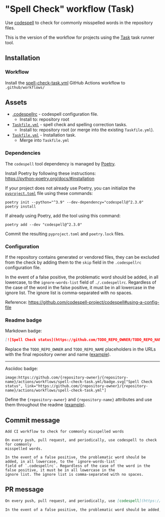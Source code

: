 # "Spell Check" workflow (Task)

Use [codespell](https://github.com/codespell-project/codespell) to check for commonly misspelled words in the repository files.

This is the version of the workflow for projects using the [Task](https://taskfile.dev/#/) task runner tool.

## Installation

### Workflow

Install the [spell-check-task.yml](spell-check-task.yml) GitHub Actions workflow to `.github/workflows/`

## Assets

- [.codespellrc](assets/spell-check/.codespellrc) - codespell configuration file.
  - Install to: repository root
- [`Taskfile.yml`](assets/spell-check-task/Taskfile.yml) - spell check and spelling correction tasks.
  - Install to: repository root (or merge into the existing `Taskfile.yml`).
- [`Taskfile.yml`](assets/poetry-task/Taskfile.yml) - Installation task.
  - Merge into `Taskfile.yml`

### Dependencies

The `codespell` tool dependency is managed by [Poetry](https://python-poetry.org/).

Install Poetry by following these instructions:<br />
https://python-poetry.org/docs/#installation

If your project does not already use Poetry, you can initialize the [`pyproject.toml`](https://python-poetry.org/docs/pyproject/) file using these commands:

```
poetry init --python="^3.9" --dev-dependency="codespell@^2.3.0"
poetry install
```

If already using Poetry, add the tool using this command:

```
poetry add --dev "codespell@^2.3.0"
```

Commit the resulting `pyproject.toml` and `poetry.lock` files.

### Configuration

If the repository contains generated or vendored files, they can be excluded from the check by adding them to the `skip` field in the `.codespellrc` configuration file.

In the event of a false positive, the problematic word should be added, in all lowercase, to the `ignore-words-list` field of `./.codespellrc`. Regardless of the case of the word in the false positive, it must be in all lowercase in the ignore list. The ignore list is comma-separated with no spaces.

Reference:
https://github.com/codespell-project/codespell#using-a-config-file

### Readme badge

Markdown badge:

```markdown
[![Spell Check status](https://github.com/TODO_REPO_OWNER/TODO_REPO_NAME/actions/workflows/spell-check-task.yml/badge.svg)](https://github.com/TODO_REPO_OWNER/TODO_REPO_NAME/actions/workflows/spell-check-task.yml)
```

Replace the `TODO_REPO_OWNER` and `TODO_REPO_NAME` placeholders in the URLs with the final repository owner and name ([example](https://raw.githubusercontent.com/arduino-libraries/ArduinoIoTCloud/master/README.md)).

---

Asciidoc badge:

```adoc
image:https://github.com/{repository-owner}/{repository-name}/actions/workflows/spell-check-task.yml/badge.svg["Spell Check status", link="https://github.com/{repository-owner}/{repository-name}/actions/workflows/spell-check-task.yml"]
```

Define the `{repository-owner}` and `{repository-name}` attributes and use them throughout the readme ([example](https://raw.githubusercontent.com/arduino-libraries/WiFiNINA/master/README.adoc)).

## Commit message

```
Add CI workflow to check for commonly misspelled words

On every push, pull request, and periodically, use codespell to check for commonly
misspelled words.

In the event of a false positive, the problematic word should be added, in all lowercase, to the `ignore-words-list`
field of `.codespellrc`. Regardless of the case of the word in the false positive, it must be in all lowercase in the
ignore list. The ignore list is comma-separated with no spaces.
```

## PR message

```markdown
On every push, pull request, and periodically, use [codespell](https://github.com/codespell-project/codespell) to check for commonly misspelled words.

In the event of a false positive, the problematic word should be added, in all lowercase, to the `ignore-words-list` field of `.codespellrc`. Regardless of the case of the word in the false positive, it must be in all lowercase in the ignore list. The ignore list is comma-separated with no spaces.
```
